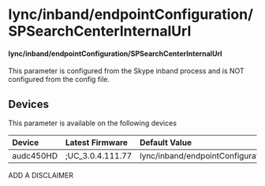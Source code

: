 ﻿---
description: lync/inband/endpointConfiguration/SPSearchCenterInternalUrl
search:
    keywords: ['lync','inband','endpointConfiguration','SPSearchCenterInternalUrl']
---

# lync/inband/endpointConfiguration/SPSearchCenterInternalUrl

#### lync/inband/endpointConfiguration/SPSearchCenterInternalUrl

This parameter is configured from the Skype inband process and is NOT configured from the config file.



## Devices
This parameter is available on the following devices

| Device | Latest Firmware | Default Value |
|:---|:---|:---|
| audc450HD | ;UC_3.0.4.111.77 | lync/inband/endpointConfiguration/SPSearchCenterInternalUrl= 

ADD A DISCLAIMER
